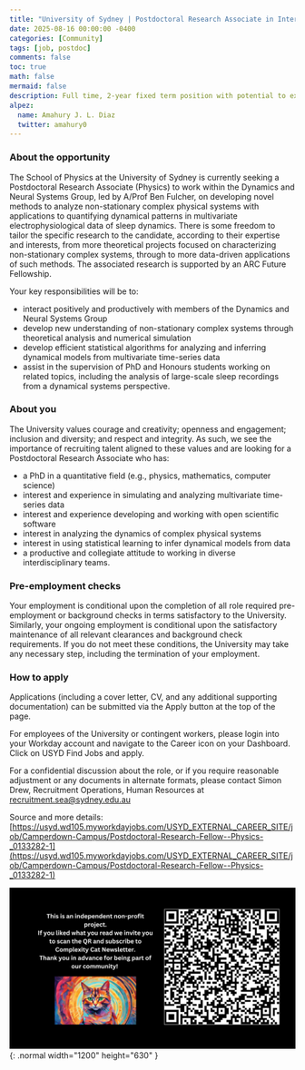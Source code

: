 ```yaml
---
title: "University of Sydney | Postdoctoral Research Associate in Interdisciplinary Physics"
date: 2025-08-16 00:00:00 -0400
categories: [Community]
tags: [job, postdoc]
comments: false
toc: true
math: false
mermaid: false
description: Full time, 2-year fixed term position with potential to extend. Located on the Camperdown Campus at the School of Physics. Exciting opportunity to conduct research in a world-leading interdisciplinary environment for studying the dynamics of complex physical systems. Base Salary, Academic Level A, $113,634 - $113,634 p.a + 17% superannuation.
alpez:
  name: Amahury J. L. Diaz
  twitter: amahury0
---
```

### About the opportunity
The School of Physics at the University of Sydney is currently seeking a Postdoctoral Research Associate (Physics) to work within the Dynamics and Neural Systems Group, led by A/Prof Ben Fulcher, on developing novel methods to analyze non-stationary complex physical systems with applications to quantifying dynamical patterns in multivariate electrophysiological data of sleep dynamics. There is some freedom to tailor the specific research to the candidate, according to their expertise and interests, from more theoretical projects focused on characterizing non-stationary complex systems, through to more data-driven applications of such methods. The associated research is supported by an ARC Future Fellowship.

Your key responsibilities will be to:
- interact positively and productively with members of the Dynamics and Neural Systems Group
- develop new understanding of non-stationary complex systems through theoretical analysis and numerical simulation
- develop efficient statistical algorithms for analyzing and inferring dynamical models from multivariate time-series data
- assist in the supervision of PhD and Honours students working on related topics, including the analysis of large-scale sleep recordings from a dynamical systems perspective.

### About you
The University values courage and creativity; openness and engagement; inclusion and diversity; and respect and integrity. As such, we see the importance of recruiting talent aligned to these values and are looking for a Postdoctoral Research Associate who has:
- a PhD in a quantitative field (e.g., physics, mathematics, computer science)
- interest and experience in simulating and analyzing multivariate time-series data
- interest and experience developing and working with open scientific software
- interest in analyzing the dynamics of complex physical systems
- interest in using statistical learning to infer dynamical models from data
- a productive and collegiate attitude to working in diverse interdisciplinary teams.

### Pre-employment checks
Your employment is conditional upon the completion of all role required pre-employment or background checks in terms satisfactory to the University. Similarly, your ongoing employment is conditional upon the satisfactory maintenance of all relevant clearances and background check requirements. If you do not meet these conditions, the University may take any necessary step, including the termination of your employment.

### How to apply
Applications (including a cover letter, CV, and any additional supporting documentation) can be submitted via the Apply button at the top of the page.  

For employees of the University or contingent workers, please login into your Workday account and navigate to the Career icon on your Dashboard.  Click on USYD Find Jobs and apply.

For a confidential discussion about the role, or if you require reasonable adjustment or any documents in alternate formats, please contact Simon Drew, Recruitment Operations, Human Resources at recruitment.sea@sydney.edu.au

Source and more details: [https://usyd.wd105.myworkdayjobs.com/USYD_EXTERNAL_CAREER_SITE/job/Camperdown-Campus/Postdoctoral-Research-Fellow--Physics-_0133282-1](https://usyd.wd105.myworkdayjobs.com/USYD_EXTERNAL_CAREER_SITE/job/Camperdown-Campus/Postdoctoral-Research-Fellow--Physics-_0133282-1)

![Desktop View](/assets/img/fix/complexity-cat-newsletter.png){: .normal width="1200" height="630" }
